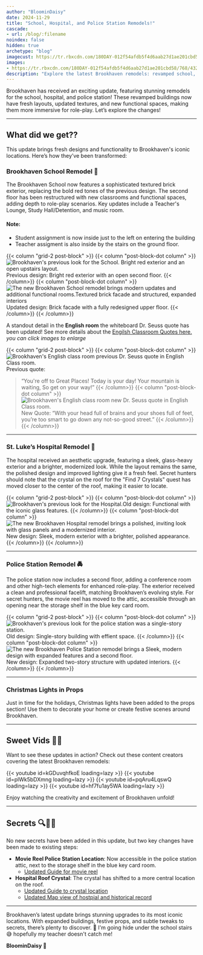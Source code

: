 ```yaml
---
author: "BloominDaisy"
date: 2024-11-29
title: "School, Hospital, and Police Station Remodels!"
cascade:
- url: /blog/:filename
noindex: false
hidden: true
archetype: "blog"
imagecust: https://tr.rbxcdn.com/180DAY-012f54afdb5f4d6aab27d1ae201cbd58/768/432/Image/Png/noFilter
images:
- https://tr.rbxcdn.com/180DAY-012f54afdb5f4d6aab27d1ae201cbd58/768/432/Image/Png/noFilter
description: "Explore the latest Brookhaven remodels: revamped school, hospital, and police station with exciting updates."
---
```


Brookhaven has received an exciting update, featuring stunning remodels for the school, hospital, and police station! These revamped buildings now have fresh layouts, updated textures, and new functional spaces, making them more immersive for role-play. Let’s explore the changes!

---

## What did we get??

This update brings fresh designs and functionality to Brookhaven's iconic locations. Here’s how they’ve been transformed:

### Brookhaven School Remodel :school:

The Brookhaven School now features a sophisticated textured brick exterior, replacing the bold red tones of the previous design. The second floor has been restructured with new classrooms and functional spaces, adding depth to role-play scenarios. Key updates include a Teacher's Lounge, Study Hall/Detention, and music room.

#### Note:
- Student assignment is now inside just to the left on entering the building
- Teacher assigment is also inside by the stairs on the ground floor.

{{< column "grid-2 post-block" >}}
{{< column "post-block-dot column" >}}
![Brookhaven's previous look for the School. Bright red exterior and an open upstairs layout.](/images/maps/school.jpg)Previous design: Bright red exterior with an open second floor.
{{< /column>}}
{{< column "post-block-dot column" >}}
![The new Brookhaven School remodel brings modern updates and additional functional rooms.Textured brick facade and structured, expanded interiors](/images/maps/school_remodeled_2024.png)Updated design: Brick facade with a fully redesigned upper floor.
{{< /column>}}
{{< /column>}}

A standout detail in the **English room** the whiteboard Dr. Seuss quote has been updated! See more details about the [Engilsh Classroom Quotes here.](/casebook/interesting/english_class_quotes) _you can click images to enlarge_

{{< column "grid-2 post-block" >}}
{{< column "post-block-dot column" >}}
![Brookhaven's English class room previous Dr. Seuss quote in English Class room.](/images/bh/youre_off_to_great_places_english_class_quote.jpg)Previous quote: 
> “You're off to Great Places! Today is your day! Your mountain is waiting, So get on your way!”
{{< /column>}}
{{< column "post-block-dot column" >}}
![Brookhaven's English class room new Dr. Seuss quote in English Class room.](/images/bh/youre_too_smart_english_class_quote.png)New Quote: 
> “With your head full of brains and your shoes full of feet, you’re too smart to go down any not-so-good street.”
{{< /column>}}
{{< /column>}}


---

### St. Luke’s Hospital Remodel :hospital:

The hospital received an aesthetic upgrade, featuring a sleek, glass-heavy exterior and a brighter, modernized look. While the layout remains the same, the polished design and improved lighting give it a fresh feel. Secret hunters should note that the crystal on the roof for the "Find 7 Crystals" quest has moved closer to the center of the roof, making it easier to locate.

{{< column "grid-2 post-block" >}}
{{< column "post-block-dot column" >}}
![Brookhaven's previous look for the Hospital.](/images/maps/hospital.jpg)Old design: Functional with the iconic glass features.
{{< /column>}}
{{< column "post-block-dot column" >}}
![The new Brookhaven Hospital remodel brings a polished, inviting look with glass panels and a modernized interior.](/images/maps/hospital_remodeled_2024.png)New design: Sleek, modern exterior with a brighter, polished appearance.
{{< /column>}}
{{< /column>}}

---

### Police Station Remodel 🚔

The police station now includes a second floor, adding a conference room and other high-tech elements for enhanced role-play. The exterior received a clean and professional facelift, matching Brookhaven’s evolving style. For secret hunters, the movie reel has moved to the attic, accessible through an opening near the storage shelf in the blue key card room.

{{< column "grid-2 post-block" >}}
{{< column "post-block-dot column" >}}
![Brookhaven's previous look for the police station was a single-story station.](/images/maps/police.jpg)Old design: Single-story building with effient space.
{{< /column>}}
{{< column "post-block-dot column" >}}
![The new Brookhaven Police Station remodel brings a Sleek, modern design with expanded features and a second floor.](/images/maps/police_station_remodeled_2024.png)New design: Expanded two-story structure with updated interiors.
{{< /column>}}
{{< /column>}}

---

### Christmas Lights in Props

Just in time for the holidays, Christmas lights have been added to the props section! Use them to decorate your home or create festive scenes around Brookhaven.

---

## Sweet Vids 🎥✨
Want to see these updates in action? Check out these content creators covering the latest Brookhaven remodels:

<div class="grid-2 post-vid-dot">
{{< youtube id=kGDuvqhfkoE loading=lazy >}}
{{< youtube id=plWk5bDXmng loading=lazy >}}
{{< youtube id=pqAru4LqswQ loading=lazy >}}
{{< youtube id=hf7fu1ay5WA loading=lazy >}}
</div>

Enjoy watching the creativity and excitement of Brookhaven unfold!

---

## Secrets 🔍🕵️‍♂️

No new secrets have been added in this update, but two key changes have been made to existing steps:  
- **Movie Reel Police Station Location**: Now accessible in the police station attic, next to the storage shelf in the blue key card room. 
    - [Updated Guide for movie reel](/casebook/movie_codes/#police-station-code)
- **Hospital Roof Crystal**: The crystal has shifted to a more central location on the roof. 
    - [Updated Guide to crystal location](/map/crystals/hospital/)
    - [Updated Map view of hostpial and historical record](/map/poi/hospital/)

---

Brookhaven’s latest update brings stunning upgrades to its most iconic locations. With expanded buildings, festive props, and subtle tweaks to secrets, there’s plenty to discover. :eyes: I'm going hide under the school stairs :sweat_smile: hopefully my teacher doesn't catch me!

**BloominDaisy 💜**
